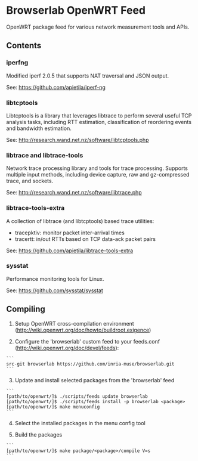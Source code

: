 # Browserlab OpenWRT Feed

OpenWRT package feed for various network measurement tools and APIs. 


## Contents


### iperfng  

Modified iperf 2.0.5 that supports NAT traversal and JSON output. 

See: https://github.com/apietila/iperf-ng


### libtcptools  

Libtcptools is a library that leverages libtrace to perform several
useful TCP analysis tasks, including RTT estimation, classification 
of reordering events and bandwidth estimation.

See: http://research.wand.net.nz/software/libtcptools.php


### libtrace and libtrace-tools

Network trace processing library and tools for trace processing. 
Supports multiple input methods, including device capture, raw and 
gz-compressed trace, and sockets.

See: http://research.wand.net.nz/software/libtrace.php


### libtrace-tools-extra

A collection of libtrace (and libtcptools) based trace utilities:

  * tracepktiv: monitor packet inter-arrival times
  * tracertt: in/out RTTs based on TCP data-ack packet pairs

See: https://github.com/apietila/libtrace-tools-extra


### sysstat  

Performance monitoring tools for Linux.

See: https://github.com/sysstat/sysstat



## Compiling

  1. Setup OpenWRT cross-compilation environment (http://wiki.openwrt.org/doc/howto/buildroot.exigence)

  2. Configure the 'browserlab' custom feed to your feeds.conf (http://wiki.openwrt.org/doc/devel/feeds):

	```
	src-git browserlab https://github.com/inria-muse/browserlab.git
	```

  3. Update and install selected packages from the 'browserlab' feed

	```
	[path/to/openwrt/]$ ./scripts/feeds update browserlab
	[path/to/openwrt/]$ ./scripts/feeds install -p browserlab <package>
	[path/to/openwrt/]$ make menuconfig 
	```

  4. Select the installed packages in the menu config tool

  5. Build the packages 

	```
	[path/to/openwrt/]$ make package/<package>/compile V=s 
	```

